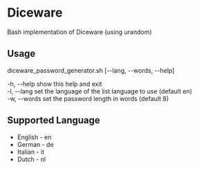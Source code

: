 # Diceware
Bash implementation of Diceware (using urandom)
## Usage
diceware_password_generator.sh [--lang, --words, --help]

-h, --help	show this help and exit<br>
-l, --lang	set the language of the list language to use (default en)<br>
-w, --words	set the password length in words (default 8)<br>
## Supported Language
* English - en
* German - de
* Italian - it
* Dutch - nl
